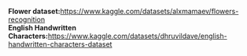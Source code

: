 <b>Flower dataset:</b>https://www.kaggle.com/datasets/alxmamaev/flowers-recognition<br>
<b>English Handwritten Characters:</b>https://www.kaggle.com/datasets/dhruvildave/english-handwritten-characters-dataset
